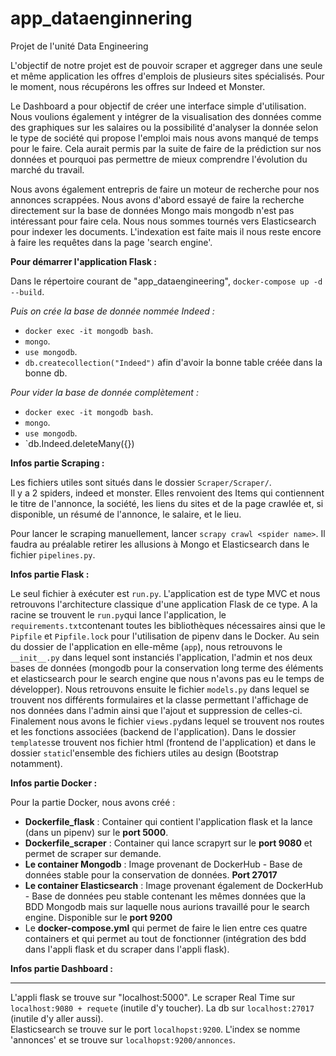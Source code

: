 # app_dataenginnering
Projet de l'unité Data Engineering

L'objectif de notre projet est de pouvoir scraper et aggreger dans une seule et même application les offres d'emplois de plusieurs sites spécialisés. Pour le moment, nous récupérons les offres sur Indeed et Monster.  
  
Le Dashboard a pour objectif de créer une interface simple d'utilisation. Nous voulions également y intégrer de la visualisation des données comme des graphiques sur les salaires ou la possibilité d'analyser la donnée selon le type de société qui propose l'emploi mais nous avons manqué de temps pour le faire. Cela aurait permis par la suite de faire de la prédiction sur nos données et pourquoi pas permettre de mieux comprendre l'évolution du marché du travail.  
  
Nous avons également entrepris de faire un moteur de recherche pour nos annonces scrappées. Nous avons d'abord essayé de faire la recherche directement sur la base de données Mongo mais mongodb n'est pas intéressant pour faire cela. Nous nous sommes tournés vers Elasticsearch pour indexer les documents. L'indexation est faite mais il nous reste encore à faire les requêtes dans la page 'search engine'.

**Pour démarrer l'application Flask :**  

Dans le répertoire courant de "app_dataengineering", `docker-compose up -d --build`.  
  
*Puis on crée la base de donnée nommée Indeed :*
- `docker exec -it mongodb bash`.
- `mongo`.
- `use mongodb`.
- `db.createcollection("Indeed")` afin d'avoir la bonne table créée dans la bonne db.  
  
*Pour vider la base de donnée complètement :*  
- `docker exec -it mongodb bash`.
- `mongo`.
- `use mongodb`.
- `db.Indeed.deleteMany({})

**Infos partie Scraping :**  

Les fichiers utiles sont situés dans le dossier `Scraper/Scraper/`.  
Il y a 2 spiders, indeed et monster. Elles renvoient des Items qui contiennent le titre de l'annonce, la société, les liens du sites et de la page crawlée et, si disponible, un résumé de l'annonce, le salaire, et le lieu.  
  
Pour lancer le scraping manuellement, lancer `scrapy crawl <spider name>`. Il faudra au préalable retirer les allusions à Mongo et Elasticsearch dans le fichier `pipelines.py`.  

**Infos partie Flask :**

Le seul fichier à exécuter est `run.py`. L'application est de type MVC et nous retrouvons l'architecture classique d'une application Flask de ce type. A la racine se trouvent le `run.py`qui lance l'application, le `requirements.txt`contenant toutes les bibliothèques nécessaires ainsi que le `Pipfile` et `Pipfile.lock` pour l'utilisation de pipenv dans le Docker. Au sein du dossier de l'application en elle-même (`app`), nous retrouvons le `__init__.py` dans lequel sont instanciés l'application, l'admin et nos deux bases de données (mongodb pour la conservation long terme des éléments et elasticsearch pour le search engine que nous n'avons pas eu le temps de développer). Nous retrouvons ensuite le fichier `models.py` dans lequel se trouvent nos différents formulaires et la classe permettant l'affichage de nos données dans l'admin ainsi que l'ajout et suppression de celles-ci. Finalement nous avons le fichier `views.py`dans lequel se trouvent nos routes et les fonctions associées (backend de l'application). Dans le dossier `templates`se trouvent nos fichier html (frontend de l'application) et dans le dossier `static`l'ensemble des fichiers utiles au design (Bootstrap notamment). 

**Infos partie Docker :**  

Pour la partie Docker, nous avons créé :
  - **Dockerfile_flask** : Container qui contient l'application flask et la lance (dans un pipenv) sur le **port 5000**.
  - **Dockerfile_scraper** : Container qui lance scrapyrt sur le **port 9080** et permet de scraper sur demande. 
  - **Le container Mongodb** : Image provenant de DockerHub - Base de données stable pour la conservation de données. **Port 27017**
  - **Le container Elasticsearch** : Image provenant également de DockerHub - Base de données peu stable contenant les mêmes données que la BDD Mongodb mais sur laquelle nous aurions travaillé pour le search engine. Disponible sur le **port 9200**
  - Le **docker-compose.yml** qui permet de faire le lien entre ces quatre containers et qui permet au tout de fonctionner (intégration des bdd dans l'appli flask et du scraper dans l'appli flask).
  
**Infos partie Dashboard :**  
  
------
L'appli flask se trouve sur "localhost:5000".
Le scraper Real Time sur `localhost:9080 + requete` (inutile d'y toucher).
La db sur `localhost:27017` (inutile d'y aller aussi).  
Elasticsearch se trouve sur le port `localhopst:9200`. L'index se nomme 'annonces' et se trouve sur `localhopst:9200/annonces`.
